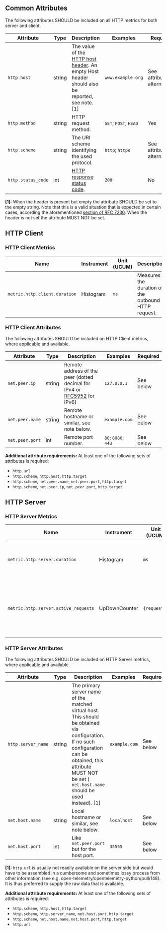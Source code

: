 
## Common Attributes

The following attributes SHOULD be included on all HTTP metrics for both server and client. 

<!-- semconv metric.http -->
| Attribute  | Type | Description  | Examples  | Required |
|---|---|---|---|---|
| `http.host` | string | The value of the [HTTP host header](https://tools.ietf.org/html/rfc7230#section-5.4). An empty Host header should also be reported, see note. [1] | `www.example.org` | See attribute alternatives |
| `http.method` | string | HTTP request method. | `GET`; `POST`; `HEAD` | Yes |
| `http.scheme` | string | The URI scheme identifying the used protocol. | `http`; `https` | See attribute alternative |
| `http.status_code` | int | [HTTP response status code](https://tools.ietf.org/html/rfc7231#section-6). | `200` | No |

**[1]:** When the header is present but empty the attribute SHOULD be set to the empty string. Note that this is a valid situation that is expected in certain cases, according the aforementioned [section of RFC 7230](https://tools.ietf.org/html/rfc7230#section-5.4). When the header is not set the attribute MUST NOT be set.
<!-- endsemconv -->

## HTTP Client 

### HTTP Client Metrics

<!-- semconv metric.http.client(metric_table,remove_constraints) -->
| Name     | Instrument    | Unit (UCUM) | Description    |
| -------- | ------------- | ----------- | -------------- |
| `metric.http.client.duration` | Histogram | `ms` | Measures the duration of the outbound HTTP request. |
<!-- endsemconv -->

### HTTP Client Attributes

The following attributes SHOULD be included on HTTP Client metrics, where applicable and available.

<!-- semconv metric.http.client -->
| Attribute  | Type | Description  | Examples  | Required |
|---|---|---|---|---|
| `net.peer.ip` | string | Remote address of the peer (dotted decimal for IPv4 or [RFC5952](https://tools.ietf.org/html/rfc5952) for IPv6) | `127.0.0.1` | See below |
| `net.peer.name` | string | Remote hostname or similar, see note below. | `example.com` | See below |
| `net.peer.port` | int | Remote port number. | `80`; `8080`; `443` | See below |

**Additional attribute requirements:** At least one of the following sets of attributes is required:

* `http.url`
* `http.scheme`, `http.host`, `http.target`
* `http.scheme`, `net.peer.name`, `net.peer.port`, `http.target`
* `http.scheme`, `net.peer.ip`, `net.peer.port`, `http.target`
<!-- endsemconv -->

## HTTP Server

### HTTP Server Metrics

<!-- semconv metric.http.server(metric_table,remove_constraints) -->
| Name     | Instrument    | Unit (UCUM) | Description    |
| -------- | ------------- | ----------- | -------------- |
| `metric.http.server.duration` | Histogram | `ms` | Measures the duration of the inbound HTTP request. |
| `metric.http.server.active_requests` | UpDownCounter | `{requests}` | Measures the number of concurrent HTTP requests that are currently in-flight. |
<!-- endsemconv -->

### HTTP Server Attributes

The following attributes SHOULD be included on HTTP Server metrics, where applicable and available.

<!-- semconv metric.http.server -->
| Attribute  | Type | Description  | Examples  | Required |
|---|---|---|---|---|
| `http.server_name` | string | The primary server name of the matched virtual host. This should be obtained via configuration. If no such configuration can be obtained, this attribute MUST NOT be set ( `net.host.name` should be used instead). [1] | `example.com` | See below |
| `net.host.name` | string | Local hostname or similar, see note below. | `localhost` | See below |
| `net.host.port` | int | Like `net.peer.port` but for the host port. | `35555` | See below |

**[1]:** `http.url` is usually not readily available on the server side but would have to be assembled in a cumbersome and sometimes lossy process from other information (see e.g. open-telemetry/opentelemetry-python/pull/148). It is thus preferred to supply the raw data that is available.

**Additional attribute requirements:** At least one of the following sets of attributes is required:

* `http.scheme`, `http.host`, `http.target`
* `http.scheme`, `http.server_name`, `net.host.port`, `http.target`
* `http.scheme`, `net.host.name`, `net.host.port`, `http.target`
* `http.url`
<!-- endsemconv -->
